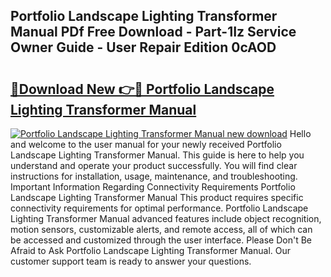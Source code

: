 ## Portfolio Landscape Lighting Transformer Manual PDf Free Download - Part-1Iz Service Owner Guide - User Repair Edition 0cAOD

# <h2><a href="http://bc53744.oget.top/?id=Portfolio+Landscape+Lighting+Transformer+Manual">🔗Download New 👉🔴 Portfolio Landscape Lighting Transformer Manual</a></h2>

[![Portfolio Landscape Lighting Transformer Manual new download](https://i.imgur.com/5g1atiW.png)](http://bc53744.oget.top/?id=Portfolio+Landscape+Lighting+Transformer+Manual)
Hello and welcome to the user manual for your newly received Portfolio Landscape Lighting Transformer Manual. This guide is here to help you understand and operate your product successfully. You will find clear instructions for installation, usage, maintenance, and troubleshooting. Important Information Regarding Connectivity Requirements Portfolio Landscape Lighting Transformer Manual This product requires specific connectivity requirements for optimal performance. Portfolio Landscape Lighting Transformer Manual advanced features include object recognition, motion sensors, customizable alerts, and remote access, all of which can be accessed and customized through the user interface. Please Don't Be Afraid to Ask Portfolio Landscape Lighting Transformer Manual. Our customer support team is ready to answer your questions.
